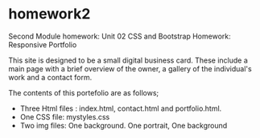 # homework2
Second Module homework: Unit 02 CSS and Bootstrap Homework: Responsive Portfolio

This site is designed to be a small digital business card. These include a main page with a brief overview of the owner, a gallery of the individual's work and a contact form.

The contents of this portefolio are as follows;

- Three Html files : index.html, contact.html and portfolio.html.
- One CSS file: mystyles.css
- Two img files: One background. One portrait, One background



